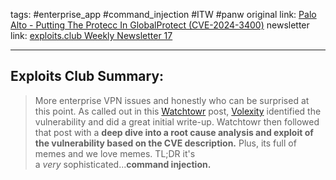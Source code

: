 tags: #enterprise_app #command_injection #ITW #panw
original link:  [Palo Alto - Putting The Protecc In GlobalProtect (CVE-2024-3400)](https://labs.watchtowr.com/palo-alto-putting-the-protecc-in-globalprotect-cve-2024-3400/?ref=blog.exploits.club)
newsletter link:   [exploits.club Weekly Newsletter 17](https://blog.exploits.club/exploits-club-weekly-newsletter-17/)

---
## Exploits Club Summary:
> More enterprise VPN issues and honestly who can be surprised at this point. As called out in this [Watchtowr](https://watchtowr.com/?ref=blog.exploits.club) post, [Volexity](https://www.volexity.com/blog/2024/04/12/zero-day-exploitation-of-unauthenticated-remote-code-execution-vulnerability-in-globalprotect-cve-2024-3400/?ref=labs.watchtowr.com) identified the vulnerability and did a great initial write-up. Watchtowr then followed that post with a **deep dive into a root cause analysis and exploit of the vulnerability based on the CVE description.** Plus, its full of memes and we love memes. TL;DR it's a _very_ sophisticated...**command injection.** 